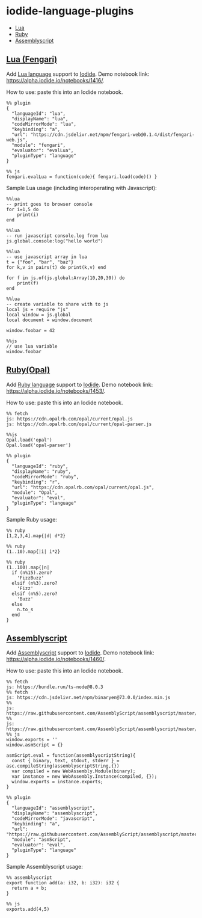# iodide-language-plugins

- [Lua](#lua)
- [Ruby](#ruby)
- [Assemblyscript](#assemblyscript)

## <a name="lua">[Lua (Fengari)](https://fengari.io/)</a>

Add [Lua language](https://fengari.io/) support to [Iodide](https://alpha.iodide.io/). Demo notebook link: https://alpha.iodide.io/notebooks/1416/.

How to use: paste this into an Iodide notebook.
```
%% plugin
{
  "languageId": "lua",
  "displayName": "lua",
  "codeMirrorMode": "lua",
  "keybinding": "a",
  "url": "https://cdn.jsdelivr.net/npm/fengari-web@0.1.4/dist/fengari-web.js",
  "module": "fengari",
  "evaluator": "evalLua",
  "pluginType": "language"
}

%% js
fengari.evalLua = function(code){ fengari.load(code)() }
```

Sample Lua usage (including interoperating with Javascript):
```
%%lua
-- print goes to browser console
for i=1,5 do
	print(i)
end

%%lua
-- run javascript console.log from lua
js.global.console:log("hello world")

%%lua
-- use javascript array in lua
t = {"foo", "bar", "baz"}
for k,v in pairs(t) do print(k,v) end

for f in js.of(js.global:Array(10,20,30)) do
	print(f)
end

%%lua
-- create variable to share with to js
local js = require "js"
local window = js.global
local document = window.document

window.foobar = 42

%%js
// use lua variable
window.foobar
```

## <a name="ruby">[Ruby(Opal)](https://opalrb.com/)</a>

Add [Ruby language](https://opalrb.com/) support to [Iodide](https://alpha.iodide.io/). Demo notebook link: https://alpha.iodide.io/notebooks/1453/.

How to use: paste this into an Iodide notebook.
```
%% fetch
js: https://cdn.opalrb.com/opal/current/opal.js
js: https://cdn.opalrb.com/opal/current/opal-parser.js

%%js
Opal.load('opal')
Opal.load('opal-parser')

%% plugin
{
  "languageId": "ruby",
  "displayName": "ruby",
  "codeMirrorMode": "ruby",
  "keybinding": "r",
  "url": "https://cdn.opalrb.com/opal/current/opal.js",
  "module": "Opal",
  "evaluator": "eval",
  "pluginType": "language"
}
```

Sample Ruby usage:
```
%% ruby
[1,2,3,4].map{|d| d*2}

%% ruby
(1..10).map{|i| i*2}

%% ruby
(1..100).map{|n|
  if (n%15).zero?
    'FizzBuzz'
  elsif (n%3).zero?
    'Fizz'
  elsif (n%5).zero?
    'Buzz'
  else
    n.to_s
  end
}
```

## <a name="assemblyscript">[Assemblyscript](https://github.com/AssemblyScript/assemblyscript)</a>

Add [Assemblyscript](https://github.com/AssemblyScript/assemblyscript) support to [Iodide](https://alpha.iodide.io/). Demo notebook link: https://alpha.iodide.io/notebooks/1460/.

How to use: paste this into an Iodide notebook.
```
%% fetch
js: https://bundle.run/ts-node@8.0.3
%% fetch
js: https://cdn.jsdelivr.net/npm/binaryen@73.0.0/index.min.js
%%
js: https://raw.githubusercontent.com/AssemblyScript/assemblyscript/master/dist/assemblyscript.js
%%
js:  https://raw.githubusercontent.com/AssemblyScript/assemblyscript/master/dist/asc.js
%% js
window.exports = ''
window.asmScript = {}

asmScript.eval = function(assemblyscriptString){
  const { binary, text, stdout, stderr } = asc.compileString(assemblyscriptString,{})
  var compiled = new WebAssembly.Module(binary);
  var instance = new WebAssembly.Instance(compiled, {});
  window.exports = instance.exports;
}

%% plugin
{
  "languageId": "assemblyscript",
  "displayName": "assemblyscript",
  "codeMirrorMode": "javascript",
  "keybinding": "a",
  "url": "https://raw.githubusercontent.com/AssemblyScript/assemblyscript/master/dist/asc.js",
  "module": "asmScript",
  "evaluator": "eval",
  "pluginType": "language"
}
```

Sample Assemblyscript usage: 
```
%% assemblyscript
export function add(a: i32, b: i32): i32 {
  return a + b;
}

%% js
exports.add(4,5)
```
